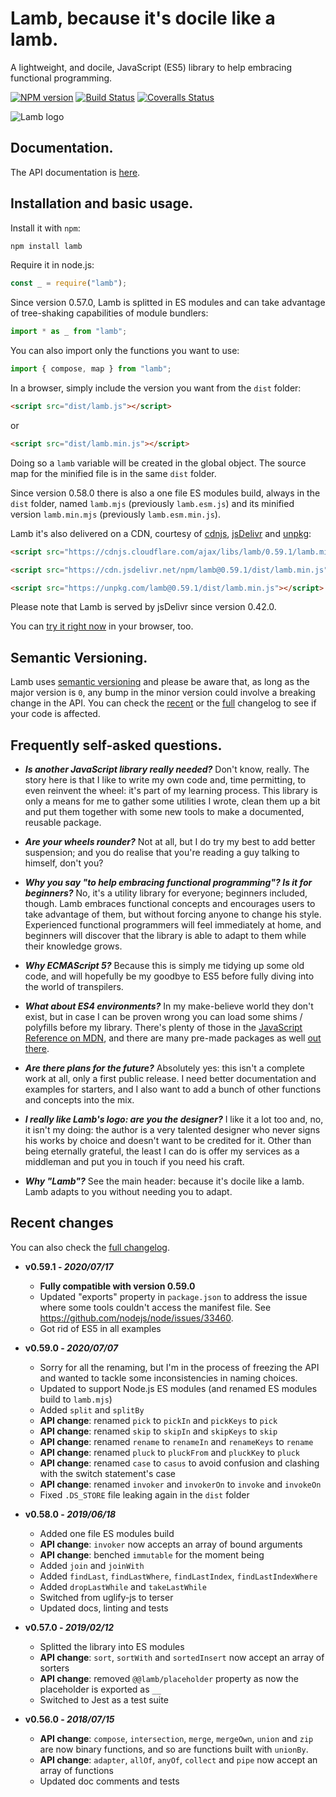 # Lamb, because it's docile like a lamb.

A lightweight, and docile, JavaScript (ES5) library to help embracing functional programming.

[![NPM version](https://img.shields.io/npm/v/lamb.svg)](https://www.npmjs.com/package/lamb) [![Build Status](https://img.shields.io/travis/ascartabelli/lamb/master.svg)](https://travis-ci.org/ascartabelli/lamb) [![Coveralls Status](https://img.shields.io/coveralls/ascartabelli/lamb/master.svg)](https://coveralls.io/github/ascartabelli/lamb)

![Lamb logo](https://ascartabelli.github.io/lamb/images/logo_600x130.png "Lamb, because it's docile like a lamb")

## Documentation.

The API documentation is [here](https://ascartabelli.github.io/lamb/module-lamb.html).

## Installation and basic usage.

Install it with `npm`:

```bash
npm install lamb
```

Require it in node.js:

```javascript
const _ = require("lamb");
```

Since version 0.57.0, Lamb is splitted in ES modules and can take advantage of tree-shaking capabilities of module bundlers:

```javascript
import * as _ from "lamb";
```

You can also import only the functions you want to use:

```javascript
import { compose, map } from "lamb";
```

In a browser, simply include the version you want from the `dist` folder:

```html
<script src="dist/lamb.js"></script>
```

or

```html
<script src="dist/lamb.min.js"></script>
```

Doing so a `lamb` variable will be created in the global object.
The source map for the minified file is in the same `dist` folder.

Since version 0.58.0 there is also a one file ES modules build, always in the `dist` folder, named `lamb.mjs` (previously `lamb.esm.js`) and its minified version `lamb.min.mjs` (previously `lamb.esm.min.js`).

Lamb it's also delivered on a CDN, courtesy of [cdnjs](https://cdnjs.com/), [jsDelivr](https://www.jsdelivr.com/) and [unpkg](https://unpkg.com/):

```html
<script src="https://cdnjs.cloudflare.com/ajax/libs/lamb/0.59.1/lamb.min.js"></script>
```

```html
<script src="https://cdn.jsdelivr.net/npm/lamb@0.59.1/dist/lamb.min.js"></script>
```

```html
<script src="https://unpkg.com/lamb@0.59.1/dist/lamb.min.js"></script>
```

Please note that Lamb is served by jsDelivr since version 0.42.0.

You can [try it right now](https://runkit.com/npm/lamb) in your browser, too.

## Semantic Versioning.

Lamb uses [semantic versioning](http://semver.org/) and please be aware that, as long as the major version is `0`, any
bump in the minor version could involve a breaking change in the API.
You can check the [recent](#recent_changes) or the [full](https://ascartabelli.github.io/lamb/changelog.html) changelog to see if your code is affected.

## Frequently self-asked questions.

- ***Is another JavaScript library really needed?***
  Don't know, really.
  The story here is that I like to write my own code and, time permitting, to even reinvent the wheel: it's part of my learning process.
  This library is only a means for me to gather some utilities I wrote, clean them up a bit and put them together with some new tools to make
  a documented, reusable package.

- ***Are your wheels rounder?***
  Not at all, but I do try my best to add better suspension; and you do realise that you're reading a guy talking to himself, don't you?

- ***Why you say "to help embracing functional programming"? Is it for beginners?***
  No, it's a utility library for everyone; beginners included, though.
  Lamb embraces functional concepts and encourages users to take advantage of them, but without forcing anyone to change his style.
  Experienced functional programmers will feel immediately at home, and beginners will discover that the library is able to adapt to them while their knowledge grows.

- ***Why ECMAScript 5?***
  Because this is simply me tidying up some old code, and will hopefully be my goodbye to ES5 before fully diving into the world of transpilers.

- ***What about ES4 environments?***
  In my make-believe world they don't exist, but in case I can be proven wrong you can load some shims / polyfills before my
  library. There's plenty of those in the [JavaScript Reference on MDN](https://developer.mozilla.org/en-US/docs/Web/JavaScript/Reference/),
  and there are many pre-made packages as well [out there](https://github.com/es-shims/es5-shim/).

- ***Are there plans for the future?***
  Absolutely yes: this isn't a complete work at all, only a first public release.
  I need better documentation and examples for starters, and I also want to add a bunch of other functions and concepts into the mix.

- ***I really like Lamb's logo: are you the designer?***
  I like it a lot too and, no, it isn't my doing: the author is a very talented designer who never signs his works by choice and doesn't want to be credited for it.
  Other than being eternally grateful, the least I can do is offer my services as a middleman and put you in touch if you need his craft.

- ***Why "Lamb"?***
  See the main header: because it's docile like a lamb. Lamb adapts to you without needing you to adapt.

## <a name="recent_changes"></a> Recent changes
You can also check the [full changelog](https://ascartabelli.github.io/lamb/changelog.html).

- **v0.59.1 - *2020/07/17***
  - **Fully compatible with version 0.59.0**
  - Updated "exports" property in `package.json` to address the issue where some tools couldn't access the manifest file. See https://github.com/nodejs/node/issues/33460.
  - Got rid of ES5 in all examples

- **v0.59.0 - *2020/07/07***
  - Sorry for all the renaming, but I'm in the process of freezing the API and wanted to tackle some inconsistencies in naming choices.
  - Updated to support Node.js ES modules (and renamed ES modules build to `lamb.mjs`)
  - Added `split` and `splitBy`
  - **API change**: renamed `pick` to `pickIn` and `pickKeys` to `pick`
  - **API change**: renamed `skip` to `skipIn` and `skipKeys` to `skip`
  - **API change**: renamed `rename` to `renameIn` and `renameKeys` to `rename`
  - **API change**: renamed `pluck` to `pluckFrom` and `pluckKey` to `pluck`
  - **API change**: renamed `case` to `casus` to avoid confusion and clashing with the switch statement's case
  - **API change**: renamed `invoker` and `invokerOn` to `invoke` and `invokeOn`
  - Fixed `.DS_STORE` file leaking again in the `dist` folder

- **v0.58.0 - *2019/06/18***
  - Added one file ES modules build
  - **API change**: `invoker` now accepts an array of bound arguments
  - **API change**: benched `immutable` for the moment being
  - Added `join` and `joinWith`
  - Added `findLast`, `findLastWhere`, `findLastIndex`, `findLastIndexWhere`
  - Added `dropLastWhile` and `takeLastWhile`
  - Switched from uglify-js to terser
  - Updated docs, linting and tests

- **v0.57.0 - *2019/02/12***
  - Splitted the library into ES modules
  - **API change**: `sort`, `sortWith` and `sortedInsert` now accept an array of sorters
  - **API change**: removed `@@lamb/placeholder` property as now the placeholder is exported as `__`
  - Switched to Jest as a test suite

- **v0.56.0 - *2018/07/15***
  - **API change**: `compose`, `intersection`, `merge`, `mergeOwn`, `union` and `zip` are now binary functions, and so are functions built with `unionBy`.
  - **API change**: `adapter`, `allOf`, `anyOf`, `collect` and `pipe` now accept an array of functions
  - Updated doc comments and tests
